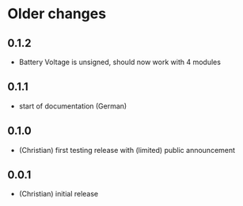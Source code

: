 # Older changes
## 0.1.2
- Battery Voltage is unsigned, should now work with 4 modules
## 0.1.1
- start of documentation (German)
## 0.1.0
- (Christian) first testing release with (limited) public announcement
## 0.0.1
- (Christian) initial release



